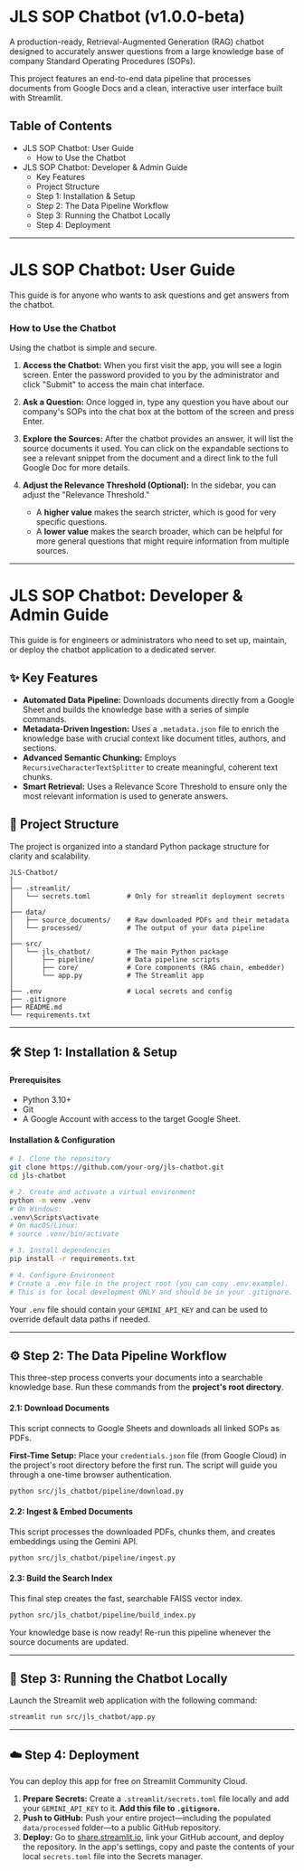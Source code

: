 
# JLS SOP Chatbot (v1.0.0-beta)

A production-ready, Retrieval-Augmented Generation (RAG) chatbot designed to accurately answer questions from a large knowledge base of company Standard Operating Procedures (SOPs).

This project features an end-to-end data pipeline that processes documents from Google Docs and a clean, interactive user interface built with Streamlit.

## Table of Contents

  - JLS SOP Chatbot: User Guide
      - How to Use the Chatbot
  - JLS SOP Chatbot: Developer & Admin Guide
      - Key Features
      - Project Structure
      - Step 1: Installation & Setup
      - Step 2: The Data Pipeline Workflow
      - Step 3: Running the Chatbot Locally
      - Step 4: Deployment

-----


# JLS SOP Chatbot: User Guide

This guide is for anyone who wants to ask questions and get answers from the chatbot.


### How to Use the Chatbot

Using the chatbot is simple and secure.

1.  **Access the Chatbot:** When you first visit the app, you will see a login screen. Enter the password provided to you by the administrator and click "Submit" to access the main chat interface.

2.  **Ask a Question:** Once logged in, type any question you have about our company's SOPs into the chat box at the bottom of the screen and press Enter.

3.  **Explore the Sources:** After the chatbot provides an answer, it will list the source documents it used. You can click on the expandable sections to see a relevant snippet from the document and a direct link to the full Google Doc for more details.

4.  **Adjust the Relevance Threshold (Optional):** In the sidebar, you can adjust the "Relevance Threshold."
    * A **higher value** makes the search stricter, which is good for very specific questions.
    * A **lower value** makes the search broader, which can be helpful for more general questions that might require information from multiple sources.

-----

# JLS SOP Chatbot: Developer & Admin Guide

This guide is for engineers or administrators who need to set up, maintain, or deploy the chatbot application to a dedicated server.

## ✨ Key Features

  - **Automated Data Pipeline:** Downloads documents directly from a Google Sheet and builds the knowledge base with a series of simple commands.
  - **Metadata-Driven Ingestion:** Uses a `.metadata.json` file to enrich the knowledge base with crucial context like document titles, authors, and sections.
  - **Advanced Semantic Chunking:** Employs `RecursiveCharacterTextSplitter` to create meaningful, coherent text chunks.
  - **Smart Retrieval:** Uses a Relevance Score Threshold to ensure only the most relevant information is used to generate answers.

## 📂 Project Structure

The project is organized into a standard Python package structure for clarity and scalability.

```
JLS-Chatbot/
│
├── .streamlit/
│   └── secrets.toml         # Only for streamlit deployment secrets
│
├── data/
│   ├── source_documents/    # Raw downloaded PDFs and their metadata
│   └── processed/           # The output of your data pipeline
│
├── src/
│   └── jls_chatbot/         # The main Python package
│       ├── pipeline/        # Data pipeline scripts
│       ├── core/            # Core components (RAG chain, embedder)
│       └── app.py           # The Streamlit app
│
├── .env                     # Local secrets and config
├── .gitignore
├── README.md
└── requirements.txt
```

-----

## 🛠️ Step 1: Installation & Setup

#### Prerequisites

  - Python 3.10+
  - Git
  - A Google Account with access to the target Google Sheet.

#### Installation & Configuration

```bash
# 1. Clone the repository
git clone https://github.com/your-org/jls-chatbot.git
cd jls-chatbot

# 2. Create and activate a virtual environment
python -m venv .venv
# On Windows:
.venv\Scripts\activate
# On macOS/Linux:
# source .venv/bin/activate

# 3. Install dependencies
pip install -r requirements.txt

# 4. Configure Environment
# Create a .env file in the project root (you can copy .env.example).
# This is for local development ONLY and should be in your .gitignore.
```

Your `.env` file should contain your `GEMINI_API_KEY` and can be used to override default data paths if needed.

-----

## ⚙️ Step 2: The Data Pipeline Workflow

This three-step process converts your documents into a searchable knowledge base. Run these commands from the **project's root directory**.

#### 2.1: Download Documents

This script connects to Google Sheets and downloads all linked SOPs as PDFs.

**First-Time Setup:** Place your `credentials.json` file (from Google Cloud) in the project's root directory before the first run. The script will guide you through a one-time browser authentication.

```bash
python src/jls_chatbot/pipeline/download.py
```

#### 2.2: Ingest & Embed Documents

This script processes the downloaded PDFs, chunks them, and creates embeddings using the Gemini API.

```bash
python src/jls_chatbot/pipeline/ingest.py
```

#### 2.3: Build the Search Index

This final step creates the fast, searchable FAISS vector index.

```bash
python src/jls_chatbot/pipeline/build_index.py
```

Your knowledge base is now ready\! Re-run this pipeline whenever the source documents are updated.

-----

## 🚀 Step 3: Running the Chatbot Locally

Launch the Streamlit web application with the following command:

```bash
streamlit run src/jls_chatbot/app.py
```

-----

## ☁️ Step 4: Deployment

You can deploy this app for free on Streamlit Community Cloud.

1.  **Prepare Secrets:** Create a `.streamlit/secrets.toml` file locally and add your `GEMINI_API_KEY` to it. **Add this file to `.gitignore`.**
2.  **Push to GitHub:** Push your entire project—including the populated `data/processed` folder—to a public GitHub repository.
3.  **Deploy:** Go to [share.streamlit.io](https://share.streamlit.io/), link your GitHub account, and deploy the repository. In the app's settings, copy and paste the contents of your local `secrets.toml` file into the Secrets manager.
